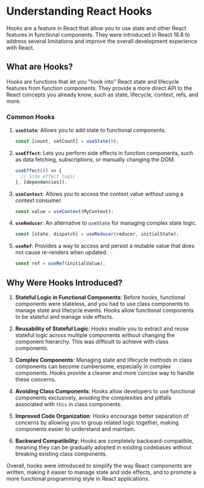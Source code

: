 # Understanding React Hooks

Hooks are a feature in React that allow you to use state and other React features in functional components. They were introduced in React 16.8 to address several limitations and improve the overall development experience with React.

## What are Hooks?

Hooks are functions that let you "hook into" React state and lifecycle features from function components. They provide a more direct API to the React concepts you already know, such as state, lifecycle, context, refs, and more.

### Common Hooks

1. **`useState`**: Allows you to add state to functional components.

   ```jsx
   const [count, setCount] = useState(0);
   ```

2. **`useEffect`**: Lets you perform side effects in function components, such as data fetching, subscriptions, or manually changing the DOM.

   ```jsx
   useEffect(() => {
     // Side effect logic
   }, [dependencies]);
   ```

3. **`useContext`**: Allows you to access the context value without using a context consumer.

   ```jsx
   const value = useContext(MyContext);
   ```

4. **`useReducer`**: An alternative to `useState` for managing complex state logic.

   ```jsx
   const [state, dispatch] = useReducer(reducer, initialState);
   ```

5. **`useRef`**: Provides a way to access and persist a mutable value that does not cause re-renders when updated.
   ```jsx
   const ref = useRef(initialValue);
   ```

## Why Were Hooks Introduced?

1. **Stateful Logic in Functional Components**: Before hooks, functional components were stateless, and you had to use class components to manage state and lifecycle events. Hooks allow functional components to be stateful and manage side effects.

2. **Reusability of Stateful Logic**: Hooks enable you to extract and reuse stateful logic across multiple components without changing the component hierarchy. This was difficult to achieve with class components.

3. **Complex Components**: Managing state and lifecycle methods in class components can become cumbersome, especially in complex components. Hooks provide a cleaner and more concise way to handle these concerns.

4. **Avoiding Class Components**: Hooks allow developers to use functional components exclusively, avoiding the complexities and pitfalls associated with `this` in class components.

5. **Improved Code Organization**: Hooks encourage better separation of concerns by allowing you to group related logic together, making components easier to understand and maintain.

6. **Backward Compatibility**: Hooks are completely backward-compatible, meaning they can be gradually adopted in existing codebases without breaking existing class components.

Overall, hooks were introduced to simplify the way React components are written, making it easier to manage state and side effects, and to promote a more functional programming style in React applications.
